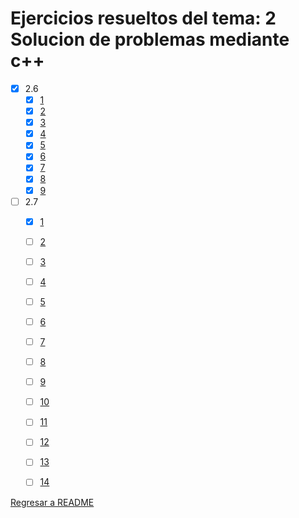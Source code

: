 # Ejercicios resueltos del tema: 2 Solucion de problemas mediante c++


* [x] 2.6
    * [x] [1](e2.6.1.cpp)
    * [x] [2](e2.6.2.cpp)
    * [x] [3](e2.6.3.cpp)
    * [x] [4](e2.6.4.cpp)
    * [x] [5](e2.6.5.cpp)
    * [x] [6](e2.6.6.cpp)
    * [x] [7](e2.6.7.cpp)
    * [x] [8](e2.6.8.cpp)
    * [x] [9](e2.6.9.cpp)
    
* [ ] 2.7
    * [x] [1](e2.7.1.cpp)
    * [ ] [2](e2.7.1.cpp)
    * [ ] [3](e2.7.1.cpp)
    * [ ] [4](e2.7.1.cpp)
    * [ ] [5](e2.7.1.cpp)
    * [ ] [6](e2.7.1.cpp)
    * [ ] [7](e2.7.1.cpp)
    * [ ] [8](e2.7.1.cpp)
    * [ ] [9](e2.7.1.cpp)
    * [ ] [10](e2.7.1.cpp)
    * [ ] [11](e2.7.1.cpp)
    * [ ] [12](e2.7.1.cpp)
    * [ ] [13](e2.7.1.cpp)
    * [ ] [14](e2.7.1.cpp)


[Regresar a README](../../README.md)